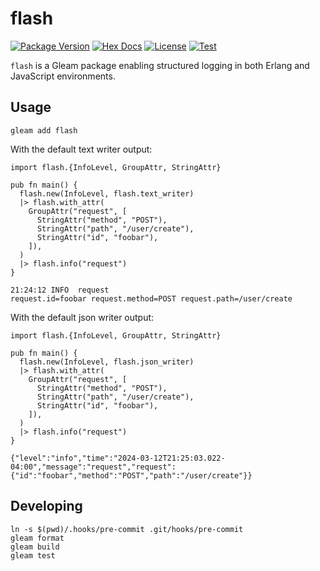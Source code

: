 # flash

[![Package Version](https://img.shields.io/hexpm/v/flash)](https://hex.pm/packages/flash)
[![Hex Docs](https://img.shields.io/badge/hex-docs-ffaff3)](https://hexdocs.pm/flash/)
[![License](https://img.shields.io/badge/License-BSD_2--Clause_+_Patent-blue.svg)](https://github.com/larzconwell/flash/blob/main/LICENSE)
[![Test](https://github.com/larzconwell/flash/actions/workflows/test.yml/badge.svg)](https://github.com/larzconwell/flash/actions)

`flash` is a Gleam package enabling structured logging in both Erlang and JavaScript environments.

## Usage

```
gleam add flash
```

With the default text writer output:
```gleam
import flash.{InfoLevel, GroupAttr, StringAttr}

pub fn main() {
  flash.new(InfoLevel, flash.text_writer)
  |> flash.with_attr(
    GroupAttr("request", [
      StringAttr("method", "POST"),
      StringAttr("path", "/user/create"),
      StringAttr("id", "foobar"),
    ]),
  )
  |> flash.info("request")
}
```

```
21:24:12 INFO  request                                       request.id=foobar request.method=POST request.path=/user/create
```

With the default json writer output:
```gleam
import flash.{InfoLevel, GroupAttr, StringAttr}

pub fn main() {
  flash.new(InfoLevel, flash.json_writer)
  |> flash.with_attr(
    GroupAttr("request", [
      StringAttr("method", "POST"),
      StringAttr("path", "/user/create"),
      StringAttr("id", "foobar"),
    ]),
  )
  |> flash.info("request")
}
```

```
{"level":"info","time":"2024-03-12T21:25:03.022-04:00","message":"request","request":{"id":"foobar","method":"POST","path":"/user/create"}}
```

## Developing

```shell
ln -s $(pwd)/.hooks/pre-commit .git/hooks/pre-commit
gleam format
gleam build
gleam test
```
